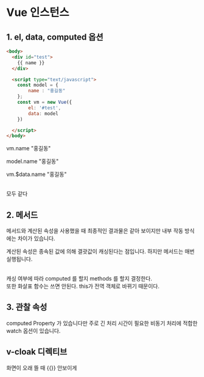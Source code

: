 # Vue 인스턴스

## 1. el, data, computed 옵션


```html
<body>
  <div id="test">
    {{ name }}
  </div>

  <script type="text/javascript">
    const model = {
        name : "홍길동"
    };
    const vm = new Vue({
        el: '#test',
        data: model
    })

  </script>
</body>
```

vm.name
"홍길동"

model.name
"홍길동"

vm.$data.name
"홍길동"

<br>
모두 같다

## 2. 메서드

메서드와 계산된 속성을 사용했을 때 최종적인 결과물은 같아 보이지만 내부 작동 방식에는 차이가 있습니다.

계산된 속성은 종속된 값에 의해 결괏값이 캐싱된다는 점입니다. 하지만 메서드는 매번 실행됩니다.

<br>
캐싱 여부에 따라 computed 를 할지 methods 를 할지 결정한다.

<br>
또한 화살표 함수는 쓰면 안된다. this가 전역 객체로 바뀌기 때문이다.
<br>

## 3. 관찰 속성
computed Property 가 있습니다만 주로 긴 처리 시간이 필요한 비동기 처리에 적합한 watch 옵션이 있습니다.

## v-cloak 디렉티브
화면이 오래 뜰 때 {{}} 안보이게
